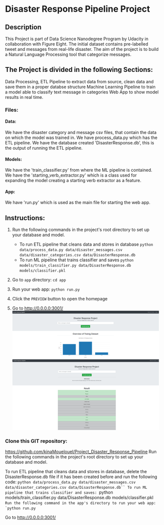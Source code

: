 # Disaster Response Pipeline Project
## Description
This Project is part of Data Science Nanodegree Program by Udacity in collaboration with Figure Eight. The initial dataset contains pre-labelled tweet and messages from real-life disaster. The aim of the project is to build a Natural Language Processing tool that categorize messages.

## The Project is divided in the following Sections:

Data Processing, ETL Pipeline to extract data from source, clean data and save them in a proper databse structure
Machine Learning Pipeline to train a model able to classify text message in categories
Web App to show model results in real time.
### Files:
#### Data:

We have the disaster category and message csv files, that contain the data on which the model was trained in.
We have process_data.py which has the ETL pipeline.
We have the database created 'DisasterResponse.db', this is the output of running the ETL pipeline.
#### Models:

We have the 'train_classifier.py' from where the ML pipeline is contained.
We have the 'starting_verb_extractor.py' which is a class used for expanding the model creating a starting verb extractor as a feature.
#### App:
We have 'run.py' which is used as the main file for starting the web app.
 

## Instructions: 
1. Run the following commands in the project's root directory to set up your database and model.

    - To run ETL pipeline that cleans data and stores in database
        `python data/process_data.py data/disaster_messages.csv data/disaster_categories.csv data/DisasterResponse.db`
    - To run ML pipeline that trains classifier and saves
        `python models/train_classifier.py data/DisasterResponse.db models/classifier.pkl`

2. Go to `app` directory: `cd app`

3. Run your web app: `python run.py`

4. Click the `PREVIEW` button to open the homepage

5. Go to http://0.0.0.0:3001/
![Home Page](image.png)
![classify page](image-1.png)


### Clone this GIT repository:
https://github.com/kinaMouelouel/Project_Disaster_Response_Pipeline
Run the following commands in the project's root directory to set up your database and model.

To run ETL pipeline that cleans data and stores in database, delete the DisasterResponse.db file if it has been created before and run the following code: `python data/process_data.py data/disaster_messages.csv data/disaster_categories.csv data/DisasterResponse.db``
To run ML pipeline that trains classifier and saves: `python models/train_classifier.py data/DisasterResponse.db models/classifier.pkl``
Run the following command in the app's directory to run your web app: `python run.py``

Go to http://0.0.0.0:3001/